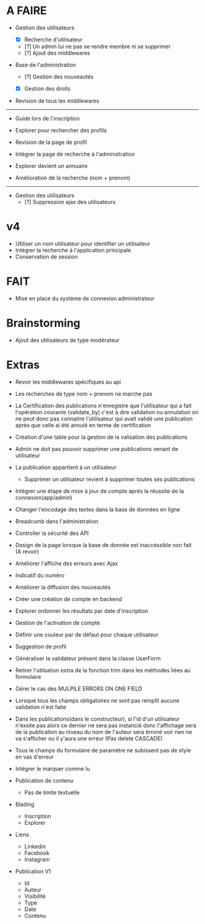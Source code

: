 # A FAIRE

- Gestion des utilisateurs
  - [x] Recherche d'utilisateur
  - [?] Un admin lui ne pas se rendre membre ni se supprimer
  - [?] Ajout des middlewares

- Base de l'administration
  - [?] Gestion des nouveautés
  - [x] Gestion des droits


- Revision de tous les middlewares
----
- Guide lors de l'inscription
- Explorer pour rechercher des profils

- Revision de la page de profil

- Intégrer la page de recherche à l'administration

- Explorer devient un annuaire

- Amélioration de la recherche (nom + prenom)

----
- Gestion des utilisateurs
  - [?] Suppression ajax des utilisateurs

# v4
- Utiliser un nom utilisateur pour identifier un utilisateur
- Intégrer la recherche à l'application principale
- Conservation de session


# FAIT
- Mise en place du système de connexion administrateur


# Brainstorming
- Ajout des utilisateurs de type modérateur


# Extras
- Revoir les middlewares spécifiques au api
- Les recherches de type nom + prenom ne marche pas
- La Certification des publications n'enregistre que l'utilisateur qui a fait l'opération courante (validate_by) c'est à dire validation ou annulation on ne peut donc pas connaitre l'utilisateur qui avait validé une publication après que celle ai été annulé en terme de certification
- Création d'une table pour la gestion de la valisation des publications
- Admin ne doit pas pouvoir supprimer une publications venant de utilisateur
- La publication appartient à un utilisateur
  - Supprimer un utilisateur revient à supprimer toutes ses publications
- Intégrer une étape de mise à jour de compte après la réussite de la connexion(app/admin)
- Changer l'encodage des textes dans la base de données en ligne
- Breadcumb dans l'administration
- Controller la sécurité des API
- Design de la page lorsque la base de donnée est inaccéssible non fait (A revoir)
- Améliorer l'affiche des erreurs avec Ajax
- Indicatif du numéro
- Améliorer la diffusion des nouveautés
- Créer une création de compte en backend
- Explorer ordonner les résultats par date d'inscription
- Gestion de l'activation de compte
- Définir une couleur par de défaut pour chaque utilisateur
- Suggestion de profil
- Généraliser la validateur présent dans la classe UserForm
- Retirer l'utilsation extra de la fonction trim dans les méthodes liées au formulaire
- Gérer le cas des MULPILE ERRORS ON ONE FIELD
- Lorsque tous les champs obligatoires ne sont pas remplit aucune validation n'est faite
- Dans les publications(dans le constructeur), si l'id d'un utilisateur n'exsite pas alors ce dernier ne sera pas instancié donc l'affichage sera de la publication au niveau du nom de l'auteur sera érroné voir rien ne va s'afficher ou il y'aura une erreur (Pas delete CASCADE)
- Tous le champs du formulaire de paramètre ne subissent pas de style en vas d'erreur
- Intégrer le marquer comme lu
- Publication de contenu
  - Pas de limite textuelle
- Blading
  - Inscription
  - Explorer

- Liens
  - Linkedin
  - Facebook
  - Instagram

- Publication V1
  - Id
  - Auteur
  - Visibilité
  - Type
  - Date
  - Contenu
